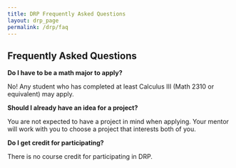 ```yaml
---
title: DRP Frequently Asked Questions  
layout: drp_page
permalink: /drp/faq
---
```


<h2 class="mb-3">Frequently Asked Questions</h2>

**Do I have to be a math major to apply?**

No! Any student who has completed at least Calculus III (Math 2310 or equivalent) may apply.

**Should I already have an idea for a project?**

You are not expected to have a project in mind when applying. Your
mentor will work with you to choose a project that interests both of you.

**Do I get credit for participating?**

There is no course credit for participating in DRP.

